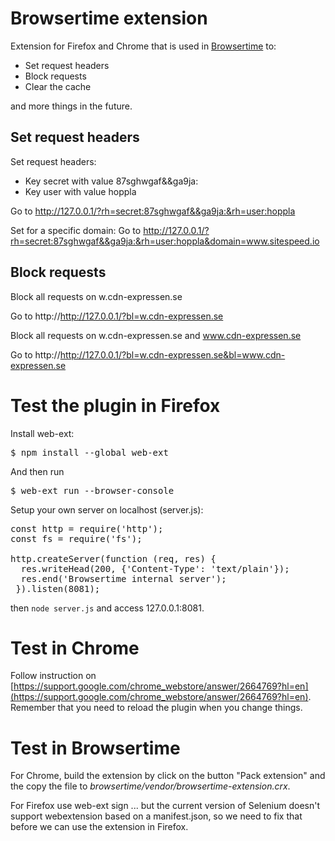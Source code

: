 # Browsertime extension
Extension for Firefox and Chrome that is used in [Browsertime](https://github.com/sitespeedio/browsertime) to:
* Set request headers
* Block requests
* Clear the cache

and more things in the future.

## Set request headers
Set request headers:
* Key secret with value 87sghwgaf&&ga9ja:
* Key user with value hoppla

Go to http://127.0.0.1/?rh=secret:87sghwgaf&&ga9ja:&rh=user:hoppla

Set for a specific domain:
Go to http://127.0.0.1/?rh=secret:87sghwgaf&&ga9ja:&rh=user:hoppla&domain=www.sitespeed.io


## Block requests
Block all requests on w.cdn-expressen.se

Go to http://http://127.0.0.1/?bl=w.cdn-expressen.se

Block all requests on w.cdn-expressen.se and www.cdn-expressen.se

Go to http://http://127.0.0.1/?bl=w.cdn-expressen.se&bl=www.cdn-expressen.se

# Test the plugin in Firefox

Install web-ext:
<pre>$ npm install --global web-ext
</pre>

And then run <pre>$ web-ext run --browser-console
</pre>

Setup your own server on localhost (server.js):
<pre>
const http = require('http');
const fs = require('fs');

http.createServer(function (req, res) {
  res.writeHead(200, {'Content-Type': 'text/plain'});
  res.end('Browsertime internal server');
 }).listen(8081);
</pre>

then <code>node server.js</code> and access 127.0.0.1:8081.

# Test in Chrome

Follow instruction on [https://support.google.com/chrome_webstore/answer/2664769?hl=en](https://support.google.com/chrome_webstore/answer/2664769?hl=en). Remember that you need to reload the plugin when you change things.

# Test in Browsertime

For Chrome, build the extension by click on the button "Pack extension" and the copy the file to <i>browsertime/vendor/browsertime-extension.crx</i>.

For Firefox use web-ext sign ... but the current version of Selenium doesn't support webextension based on a manifest.json, so we need to fix that before we can use the extension in Firefox.
